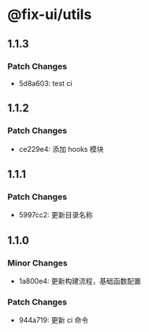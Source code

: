 # @fix-ui/utils

## 1.1.3

### Patch Changes

- 5d8a603: test ci

## 1.1.2

### Patch Changes

- ce229e4: 添加 hooks 模块

## 1.1.1

### Patch Changes

- 5997cc2: 更新目录名称

## 1.1.0

### Minor Changes

- 1a800e4: 更新构建流程，基础函数配置

### Patch Changes

- 944a719: 更新 ci 命令
